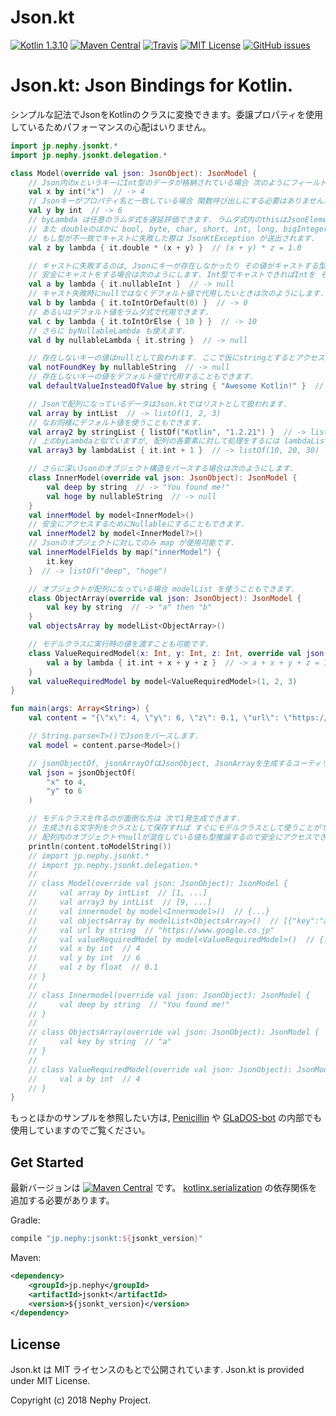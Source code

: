 # Json.kt
[![Kotlin 1.3.10](https://img.shields.io/badge/Kotlin-1.3.10-blue.svg)](http://kotlinlang.org)
[![Maven Central](https://img.shields.io/maven-central/v/jp.nephy/jsonkt.svg)](https://search.maven.org/#search%7Cga%7C1%7Cg%3A%22jp.nephy%22)
[![Travis](https://img.shields.io/travis/NephyProject/Json.kt.svg)](https://travis-ci.org/NephyProject/Json.kt/builds)
[![MIT License](https://img.shields.io/github/license/NephyProject/Json.kt.svg)](https://github.com/NephyProject/Json.kt/blob/master/LICENSE)
[![GitHub issues](https://img.shields.io/github/issues/NephyProject/Json.kt.svg)](https://github.com/NephyProject/Json.kt/issues)

Json.kt: Json Bindings for Kotlin.
===========================

シンプルな記法でJsonをKotlinのクラスに変換できます。委譲プロパティを使用しているためパフォーマンスの心配はいりません。
```kotlin
import jp.nephy.jsonkt.*
import jp.nephy.jsonkt.delegation.*

class Model(override val json: JsonObject): JsonModel {
    // Json内のxというキーにInt型のデータが格納されている場合 次のようにフィールドに変換できます.
    val x by int("x")  // -> 4
    // Jsonキーがプロパティ名と一致している場合 関数呼び出しにする必要はありません.
    val y by int  // -> 6
    // byLambda は任意のラムダ式を遅延評価できます. ラムダ式内のthisはJsonElementなのでdoubleで値を参照できます.
    // また doubleのほかに bool, byte, char, short, int, long, bigInteger, float, bigDecimal, stringなどのようにプロパティでJsonの値を取得できます.
    // もし型が不一致でキャストに失敗した際は JsonKtException が送出されます.
    val z by lambda { it.double * (x + y) }  // (x + y) * z = 1.0

    // キャストに失敗するのは, Jsonにキーが存在しなかったり その値がキャストする型と不一致であったりするときです.
    // 安全にキャストをする場合は次のようにします. Int型でキャストできればIntを そうではない場合はnullが返ります. 上同様にプロパティではなく toIntOrNull() メソッドも用意されています.
    val a by lambda { it.nullableInt }  // -> null
    // キャスト失敗時にnullではなくデフォルト値で代用したいときは次のようにします.
    val b by lambda { it.toIntOrDefault(0) }  // -> 0
    // あるいはデフォルト値をラムダ式で代用できます.
    val c by lambda { it.toIntOrElse { 10 } }  // -> 10
    // さらに byNullableLambda も使えます.
    val d by nullableLambda { it.string }  // -> null

    // 存在しないキーの値はnullとして扱われます. ここで仮にstringとするとアクセス時に型が不一致により JsonKtException が送出されます.
    val notFoundKey by nullableString  // -> null
    // 存在しないキーの値をデフォルト値で代用することもできます.
    val defaultValueInsteadOfValue by string { "Awesome Kotlin!" }  // -> "Awesome Kotlin!"

    // Jsonで配列になっているデータはJson.ktではリストとして扱われます.
    val array by intList  // -> listOf(1, 2, 3)
    // なお同様にデフォルト値を使うこともできます.
    val array2 by stringList { listOf("Kotlin", "1.2.21") }  // -> listOf("Kotlin", "1.2.21")
    // 上のbyLambdaと似ていますが, 配列の各要素に対して処理をするには lambdaList を使います.
    val array3 by lambdaList { it.int + 1 }  // -> listOf(10, 20, 30)

    // さらに深いJsonのオブジェクト構造をパースする場合は次のようにします.
    class InnerModel(override val json: JsonObject): JsonModel {
        val deep by string  // -> "You found me!"
        val hoge by nullableString  // -> null
    }
    val innerModel by model<InnerModel>()
    // 安全にアクセスするためにNullableにすることもできます.
    val innerModel2 by model<InnerModel?>()
    // Jsonのオブジェクトに対してのみ map が使用可能です.
    val innerModelFields by map("innerModel") {
        it.key
    }  // -> listOf("deep", "hoge")

    // オブジェクトが配列になっている場合 modelList を使うこともできます.
    class ObjectArray(override val json: JsonObject): JsonModel {
        val key by string  // -> "a" then "b"
    }
    val objectsArray by modelList<ObjectArray>()

    // モデルクラスに実行時の値を渡すことも可能です.
    class ValueRequiredModel(x: Int, y: Int, z: Int, override val json: JsonObject): JsonModel {
        val a by lambda { it.int + x + y + z }  // -> a + x + y + z = 10
    }
    val valueRequiredModel by model<ValueRequiredModel>(1, 2, 3)
}

fun main(args: Array<String>) {
    val content = "{\"x\": 4, \"y\": 6, \"z\": 0.1, \"url\": \"https://www.google.co.jp\", \"array\": [1, 2, 3], \"array3\": [9, 19, 29], \"innermodel\": {\"deep\": \"You found me!\"}, \"objectsArray\": [{\"key\": \"a\"}, {\"key\": \"b\"}], \"valueRequiredModel\": {\"a\": 4}}"

    // String.parse<T>()でJsonをパースします.
    val model = content.parse<Model>()

    // jsonObjectOf, jsonArrayOfはJsonObject, JsonArrayを生成するユーティリティ関数です.
    val json = jsonObjectOf(
        "x" to 4,
        "y" to 6
    )

    // モデルクラスを作るのが面倒な方は 次で1発生成できます.
    // 生成される文字列をクラスとして保存すれば すぐにモデルクラスとして使うことができます.
    // 配列内のオブジェクトやnullが混在している値も型推論するので安全にアクセスできます.
    println(content.toModelString())
    // import jp.nephy.jsonkt.*
    // import jp.nephy.jsonkt.delegation.*
    //
    // class Model(override val json: JsonObject): JsonModel {
    //     val array by intList  // [1, ...]
    //     val array3 by intList  // [9, ...]
    //     val innermodel by model<Innermodel>()  // {...}
    //     val objectsArray by modelList<ObjectsArray>()  // [{"key":"a"}, ...]
    //     val url by string  // "https://www.google.co.jp"
    //     val valueRequiredModel by model<ValueRequiredModel>()  // {...}
    //     val x by int  // 4
    //     val y by int  // 6
    //     val z by float  // 0.1
    // }
    //
    // class Innermodel(override val json: JsonObject): JsonModel {
    //     val deep by string  // "You found me!"
    // }
    //
    // class ObjectsArray(override val json: JsonObject): JsonModel {
    //     val key by string  // "a"
    // }
    //
    // class ValueRequiredModel(override val json: JsonObject): JsonModel {
    //     val a by int  // 4
    // }
}
```

もっとほかのサンプルを参照したい方は, [Penicillin](https://github.com/NephyProject/Penicillin) や [GLaDOS-bot](https://github.com/NephyProject/GLaDOS-bot) の内部でも使用していますのでご覧ください。

Get Started
-----------
最新バージョンは [![Maven Central](https://img.shields.io/maven-central/v/jp.nephy/jsonkt.svg)](https://search.maven.org/#search%7Cga%7C1%7Cg%3A%22jp.nephy%22)
 です。
[kotlinx.serialization](https://github.com/Kotlin/kotlinx.serialization#gradlejvm) の依存関係を追加する必要があります。

Gradle:
```groovy
compile "jp.nephy:jsonkt:${jsonkt_version}"
```

Maven:
```xml
<dependency>
    <groupId>jp.nephy</groupId>
    <artifactId>jsonkt</artifactId>
    <version>${jsonkt_version}</version>
</dependency>
```

License
---------
Json.kt は MIT ライセンスのもとで公開されています.
Json.kt is provided under MIT License.


Copyright (c) 2018 Nephy Project.
